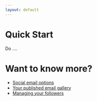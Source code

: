 ```yaml
---
layout: default
---
```


# Quick Start

Do ....


# Want to know more?

* [Social email options](./social)
* [Your published email gallery](./gallery)
* [Managing your followers](./membership)

